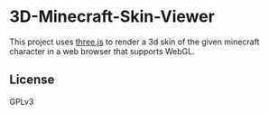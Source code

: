 3D-Minecraft-Skin-Viewer
========================

This project uses [three.js](https://github.com/mrdoob/three.js/) to render a 3d skin of the given minecraft character in a web browser that supports WebGL.

License
-------

GPLv3

